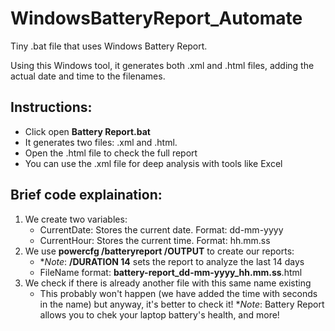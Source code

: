 # WindowsBatteryReport_Automate
Tiny .bat file that uses Windows Battery Report.

Using this Windows tool, it generates both .xml and .html files, adding the actual date and time to the filenames. 

## Instructions:

 - Click open **Battery Report.bat**
 - It generates two files: .xml and .html.
 - Open the .html file to check the full report
 - You can use the .xml file for deep analysis with tools like Excel

## Brief code explaination:

 1. We create two variables:
     - CurrentDate: Stores the current date. Format: dd-mm-yyyy
     - CurrentHour: Stores the current time. Format: hh.mm.ss
 2. We use **powercfg /batteryreport /OUTPUT** to create our reports:
     - **Note*: **/DURATION 14** sets the report to analyze the last 14 days
     - FileName format: **battery-report_dd-mm-yyyy_hh.mm.ss**.html
 3. We check if there is already another file with this same name existing
     - This probably won't happen (we have added the time with seconds in the name) but anyway, it's better to check it!
**Note*: Battery Report allows you to chek your laptop battery's health, and more!
